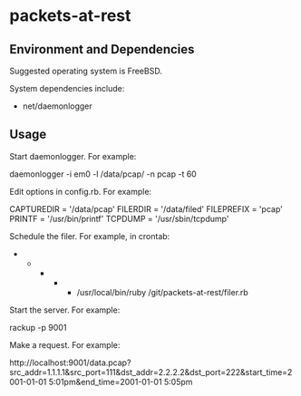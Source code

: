 # packets-at-rest

## Environment and Dependencies
Suggested operating system is FreeBSD.

System dependencies include:
* net/daemonlogger

## Usage
Start daemonlogger. For example:

 daemonlogger -i em0 -l /data/pcap/ -n pcap -t 60

Edit options in config.rb. For example:

 CAPTUREDIR = '/data/pcap'
 FILERDIR = '/data/filed'
 FILEPREFIX = 'pcap'
 PRINTF = '/usr/bin/printf'
 TCPDUMP = '/usr/sbin/tcpdump'

Schedule the filer. For example, in crontab:

 * * * * * /usr/local/bin/ruby /git/packets-at-rest/filer.rb

Start the server. For example:

 rackup -p 9001

Make a request. For example:

 http://localhost:9001/data.pcap?src_addr=1.1.1.1&src_port=111&dst_addr=2.2.2.2&dst_port=222&start_time=2001-01-01 5:01pm&end_time=2001-01-01 5:05pm
